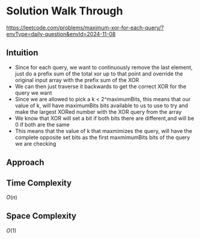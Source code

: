 # Solution Walk Through
https://leetcode.com/problems/maximum-xor-for-each-query/?envType=daily-question&envId=2024-11-08

## Intuition
- Since for each query, we want to continuously remove the last element, just do a prefix sum of the total xor up to that point and override the original input array with the prefix sum of the XOR
- We can then just traverse it backwards to get the correct XOR for the query we want
- Since we are allowed to pick a k < 2^maximumBits, this means that our value of k, will have maximumBits bits available to us to use to try and make the largest XORed number with the XOR query from the array
- We know that XOR will set a bit if both bits there are different,and will be 0 if both are the same
- This means that the value of k that maxmimizes the query, will have the complete opposite set bits as the first maxmimumBits bits of the query we are checking

## Approach

## Time Complexity
$O(n)$

## Space Complexity
$O(1)$



